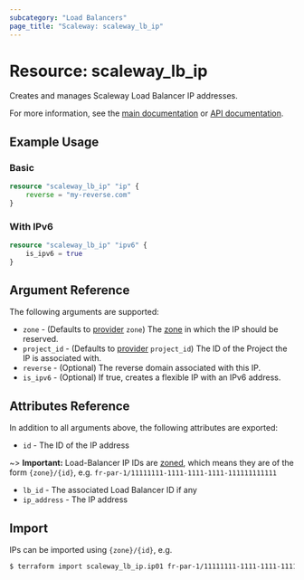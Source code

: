 ```yaml
---
subcategory: "Load Balancers"
page_title: "Scaleway: scaleway_lb_ip"
---
```


# Resource: scaleway_lb_ip

Creates and manages Scaleway Load Balancer IP addresses.

For more information, see the [main documentation](https://www.scaleway.com/en/docs/network/load-balancer/how-to/create-manage-flex-ips/) or [API documentation](https://www.scaleway.com/en/developers/api/load-balancer/zoned-api/#path-ip-addresses-list-ip-addresses).

## Example Usage

### Basic

```terraform
resource "scaleway_lb_ip" "ip" {
    reverse = "my-reverse.com"
}
```

### With IPv6

```terraform
resource "scaleway_lb_ip" "ipv6" {
    is_ipv6 = true
}
```

## Argument Reference

The following arguments are supported:

- `zone` - (Defaults to [provider](../index.md#zone) `zone`) The [zone](../guides/regions_and_zones.md#zones) in which the IP should be reserved.
- `project_id` - (Defaults to [provider](../index.md#project_id) `project_id`) The ID of the Project the IP is associated with.
- `reverse` - (Optional) The reverse domain associated with this IP.
- `is_ipv6` - (Optional) If true, creates a flexible IP with an IPv6 address.

## Attributes Reference

In addition to all arguments above, the following attributes are exported:

- `id` - The ID of the IP address

~> **Important:** Load-Balancer IP IDs are [zoned](../guides/regions_and_zones.md#resource-ids), which means they are of the form `{zone}/{id}`, e.g. `fr-par-1/11111111-1111-1111-1111-111111111111`

- `lb_id` - The associated Load Balancer ID if any
- `ip_address` -  The IP address

## Import

IPs can be imported using `{zone}/{id}`, e.g.

```bash
$ terraform import scaleway_lb_ip.ip01 fr-par-1/11111111-1111-1111-1111-111111111111
```
